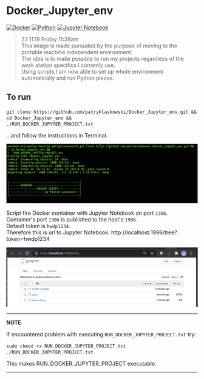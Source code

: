 # Docker_Jupyter_env

[![Docker](https://img.shields.io/badge/Docker-grey?style=for-the-badge&logo=Docker)](https://www.docker.com)
[![Python](https://img.shields.io/badge/Python-grey?style=for-the-badge&logo=Python)](https://www.python.org/)
[![Jupyter Notebook](https://img.shields.io/badge/Jupyter-Notebook-orange?style=for-the-badge&logo=Jupyter)](https://jupyter.org/try)

> 22.11.19 Friday 11:38am <br>
> This image is made pursuded by the purpose of moving to the portable machine independent environment. <br>
> The idea is to make possible to run my projects regardless of the work station specifics I currently use. <br>
> Using scripts I am now able to set up whole environment automatically and run Python pieces. <br>

## To run

```
git clone https://github.com/patryklaskowski/Docker_Jupyter_env.git &&
cd Docker_Jupyter_env &&
./RUN_DOCKER_JUPYTER_PROJECT.txt
```
...and follow the instructions in Terminal.

<img src="https://github.com/patryklaskowski/Docker_Jupyter_env/blob/master/images/run.png?raw=true" alt="run.png" width="1000">

Script fire Docker container with Jupyter Notebook on port `1306`. <br>
Container's port `1306` is published to the host's `1996`. <br>
Default token is `hwdp1234`. <br>
Therefore this is url to Jupyter Notebook: http://localhost:1996/tree?token=hwdp1234

<img src="https://github.com/patryklaskowski/Docker_Jupyter_env/blob/master/images/jupyter.png?raw=true" alt="run.png" width="1000">

---
**NOTE**

If encountered problem with executing `RUN_DOCKER_JUPYTER_PROJECT.txt` try:
```
sudo chmod +x RUN_DOCKER_JUPYTER_PROJECT.txt 
./RUN_DOCKER_JUPYTER_PROJECT.txt
```
This makes RUN_DOCKER_JUPYTER_PROJECT executable.

---
